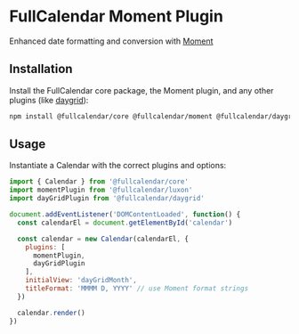 
# FullCalendar Moment Plugin

Enhanced date formatting and conversion with [Moment](https://momentjs.com/)

## Installation

Install the FullCalendar core package, the Moment plugin, and any other plugins (like [daygrid](https://fullcalendar.io/docs/month-view)):

```sh
npm install @fullcalendar/core @fullcalendar/moment @fullcalendar/daygrid
```

## Usage

Instantiate a Calendar with the correct plugins and options:

```js
import { Calendar } from '@fullcalendar/core'
import momentPlugin from '@fullcalendar/luxon'
import dayGridPlugin from '@fullcalendar/daygrid'

document.addEventListener('DOMContentLoaded', function() {
  const calendarEl = document.getElementById('calendar')

  const calendar = new Calendar(calendarEl, {
    plugins: [
      momentPlugin,
      dayGridPlugin
    ],
    initialView: 'dayGridMonth',
    titleFormat: 'MMMM D, YYYY' // use Moment format strings
  })

  calendar.render()
})
```

